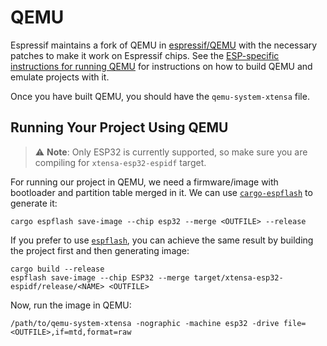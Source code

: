 # QEMU

Espressif maintains a fork of QEMU in [espressif/QEMU][espressif-qemu] with the necessary patches to make it work on Espressif chips.
See the [ESP-specific instructions for running QEMU][esp-qemu-doc] for instructions on how to build QEMU and emulate projects with it.

Once you have built QEMU, you should have the `qemu-system-xtensa` file.

[espressif-qemu]: https://github.com/espressif/qemu
[esp-qemu-doc]: https://github.com/espressif/esp-toolchain-docs/tree/main/qemu/esp32#overview

## Running Your Project Using QEMU

> ⚠️ **Note**: Only ESP32 is currently supported, so make sure you are compiling for `xtensa-esp32-espidf` target.

For running our project in QEMU, we need a firmware/image with bootloader and partition table merged in it.
We can use [`cargo-espflash`][cargo-espflash] to generate it:

```console
cargo espflash save-image --chip esp32 --merge <OUTFILE> --release
```

If you prefer to use [`espflash`][espflash], you can achieve the same result by building the project first and then generating image:

```console
cargo build --release
espflash save-image --chip ESP32 --merge target/xtensa-esp32-espidf/release/<NAME> <OUTFILE>
```

Now, run the image in QEMU:

```console
/path/to/qemu-system-xtensa -nographic -machine esp32 -drive file=<OUTFILE>,if=mtd,format=raw
```

[cargo-espflash]: https://github.com/esp-rs/espflash/tree/main/cargo-espflash
[espflash]: https://github.com/esp-rs/espflash/tree/main/espflash
